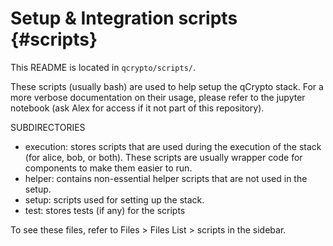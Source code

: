 Setup & Integration scripts {#scripts}
====

This README is located in `qcrypto/scripts/`.

These scripts (usually bash) are used to help setup the qCrypto stack. For a more verbose documentation on their usage, please refer to the jupyter notebook  (ask Alex for access if it not part of this repository).

SUBDIRECTORIES
* execution: stores scripts that are used during the execution of the stack (for alice, bob, or both). These scripts are usually wrapper code for components to make them easier to run.
* helper: contains non-essential helper scripts that are not used in the setup.
* setup: scripts used for setting up the stack.
* test: stores tests (if any) for the scripts

To  see these files, refer to Files >  Files List > scripts in the sidebar.